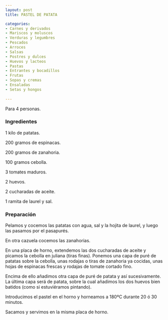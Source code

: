 ```yaml
---
layout: post
title: PASTEL DE PATATA

categories:
- Carnes y derivados
- Mariscos y moluscos
- Verduras y legumbres
- Pescados
- Arroces
- Salsas
- Postres y dulces
- Huevos y lacteos
- Pastas
- Entrantes y bocadillos
- Frutas
- Sopas y cremas
- Ensaladas
- Setas y hongos
 
---
```

Para 4 personas.

<h3>Ingredientes</h3>

1 kilo de patatas.

200 gramos de espinacas.

200 gramos de zanahoria.

100 gramos cebolla.

3 tomates maduros.

2 huevos.

2 cucharadas de aceite.

1 ramita de laurel y sal.

<h3>Preparación</h3>

Pelamos y cocemos las patatas con agua, sal y la hojita de laurel, y luego las pasamos por el pasapurés.

En otra cazuela cocemos las zanahorias.

En una placa de horno, extendemos las dos cucharadas de aceite y picamos la cebolla en juliana (tiras finas). Ponemos una capa de puré de patatas sobre la cebolla, unas rodajas o tiras de zanahoria ya cocidas, unas hojas de espinacas frescas y rodajas de tomate cortado fino.

Encima de ello añadimos otra capa de puré de patata y así sucesivamente. La última capa será de patata, sobre la cual añadimos los dos huevos bien batidos (como si estuviéramos pintando).

Introducimos el pastel en el horno y horneamos a 180&ordm;C durante 20 ó 30 minutos.

Sacamos y servimos en la misma placa de horno.

